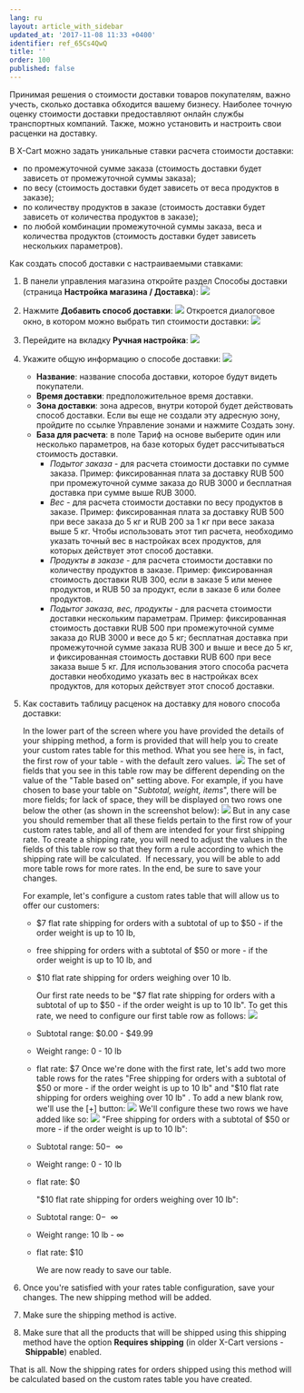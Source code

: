 ```yaml
---
lang: ru
layout: article_with_sidebar
updated_at: '2017-11-08 11:33 +0400'
identifier: ref_65Cs4QwQ
title: ''
order: 100
published: false
---
```

Принимая решения о стоимости доставки товаров покупателям, важно учесть, сколько доставка обходится вашему бизнесу. Наиболее точную оценку стоимости доставки предоставляют онлайн службы транспортных компаний. Также, можно установить и настроить свои расценки на доставку. 

В X-Cart можно задать уникальные ставки расчета стоимости доставки:

*   по промежуточной сумме заказа (стоимость доставки будет зависеть от промежуточной суммы заказа);
*   по весу (стоимость доставки будет зависеть от веса продуктов в заказе);
*   по количеству продуктов в заказе (стоимость доставки будет зависеть от количества продуктов в заказе);
*   по любой комбинации промежуточной суммы заказа, веса и количества продуктов (стоимость доставки будет зависеть нескольких параметров).

Как создать способ доставки с настраиваемыми ставками:

1.  В панели управления магазина откройте раздел Способы доставки (страница **Настройка магазина / Доставка**):
    ![]({{site.baseurl}}/attachments/9306242/9437466.png)
2.  Нажмите **Добавить способ доставки**:
    ![]({{site.baseurl}}/attachments/9306242/9437467.png)
    Откроется диалоговое окно, в котором можно выбрать тип стоимости доставки:
    ![]({{site.baseurl}}/attachments/9306242/9437468.png)
3.  Перейдите на вкладку **Ручная настройка**:
    ![]({{site.baseurl}}/attachments/9306242/9437469.png)
4.  Укажите общую информацию о способе доставки:
    ![]({{site.baseurl}}/attachments/9306242/9437470.png)

    *   **Название**: название способа доставки, которое будут видеть покупатели.
    *   **Время доставки**: предположительное время доставки.
    *   **Зона доставки**: зона адресов, внутри которой будет действовать способ доставки. Если вы еще не создали эту адресную зону, пройдите по ссылке Управление зонами и нажмите Создать зону.
    *   **База для расчета**: в поле Тариф на основе выберите один или несколько параметров, на базе которых будет рассчитываться стоимость доставки.
        *   _Подытог заказа_ - для расчета стоимости доставки по сумме заказа. Пример: фиксированная плата за доставку RUB 500 при промежуточной сумме заказа до RUB 3000 и бесплатная доставка при сумме выше RUB 3000.
        *   _Вес_ - для расчета стоимости доставки по весу продуктов в заказе. Пример:  фиксированная плата за доставку RUB 500 при весе заказа до 5 кг и RUB 200 за 1 кг при весе заказа выше 5 кг. Чтобы использовать этот тип расчета, необходимо указать точный вес в настройках всех продуктов, для которых действует этот способ доставки.
        *   _Продукты в  заказе_ - для расчета стоимости доставки по количеству продуктов в заказе. Пример: фиксированная стоимость доставки RUB 300, если в заказе 5 или менее продуктов, и RUB 50 за продукт, если в заказе 6 или более продуктов.
        *   _Подытог заказа, вес, продукты_ - для расчета стоимости доставки нескольким параметрам. Пример: фиксированная стоимость доставки RUB 500 при промежуточной сумме заказа до RUB 3000 и весе до 5 кг; бесплатная доставка при промежуточной сумме заказа RUB 300 и выше и весе до 5 кг, и фиксированная стоимость доставки RUB 600 при весе заказа выше 5 кг. Для использования этого способа расчета доставки необходимо указать вес в настройках  всех продуктов, для которых действует этот способ доставки.

5.  Как составить таблицу расценок на доставку для нового способа доставки:

    In the lower part of the screen where you have provided the details of your shipping method, a form is provided that will help you to create your custom rates table for this method. What you see here is, in fact, the first row of your table - with the default zero values. 
    ![]({{site.baseurl}}/attachments/9306242/9437471.png)
    The set of fields that you see in this table row may be different depending on the value of the "Table based on" setting above. For example, if you have chosen to base your table on "_Subtotal, weight, items_", there will be more fields; for lack of space, they will be displayed on two rows one below the other (as shown in the screenshot below):
    ![]({{site.baseurl}}/attachments/9306242/9437472.png)
    But in any case you should remember that all these fields pertain to the first row of your custom rates table, and all of them are intended for your first shipping rate.
    To create a shipping rate, you will need to adjust the values in the fields of this table row so that they form a rule according to which the shipping rate will be calculated. 
    If necessary, you will be able to add more table rows for more rates. In the end, be sure to save your changes.

    For example, let's configure a custom rates table that will allow us to offer our customers:
    *   $7 flat rate shipping for orders with a subtotal of up to $50 - if the order weight is up to 10 lb, 
    *   free shipping for orders with a subtotal of $50 or more - if the order weight is up to 10 lb,
        and
    *   $10 flat rate shipping for orders weighing over 10 lb.

        Our first rate needs to be "$7 flat rate shipping for orders with a subtotal of up to $50 - if the order weight is up to 10 lb". To get this rate, we need to configure our first table row as follows:
    ![]({{site.baseurl}}/attachments/9306242/9437473.png)
    *   Subtotal range: $0.00 - $49.99 
    *   Weight range: 0 - 10 lb 
    *   flat rate: $7
    Once we're done with the first rate, let's add two more table rows for the rates "Free shipping for orders with a subtotal of $50 or more - if the order weight is up to 10 lb" and "$10 flat rate shipping for orders weighing over 10 lb" . To add a new blank row, we'll use the [+] button:
    ![]({{site.baseurl}}/attachments/9306242/9437474.png)
    We'll configure these two rows we have added like so:
    ![]({{site.baseurl}}/attachments/9306242/9437475.png)
    "Free shipping for orders with a subtotal of $50 or more - if the order weight is up to 10 lb":
    *   Subtotal range: $50 - $  ∞
    *   Weight range: 0 - 10 lb
    *   flat rate: $0

        "$10 flat rate shipping for orders weighing over 10 lb":
    *   Subtotal range: $0 - $  ∞
    *   Weight range: 10 lb - ∞ 
    *   flat rate: $10

        We are now ready to save our table.

6.  Once you're satisfied with your rates table configuration, save your changes. The new shipping method will be added.

7.  Make sure the shipping method is active. 

8.  Make sure that all the products that will be shipped using this shipping method have the option **Requires shipping** (in older X-Cart versions - **Shippable**) enabled.

That is all. Now the shipping rates for orders shipped using this method will be calculated based on the custom rates table you have created.


